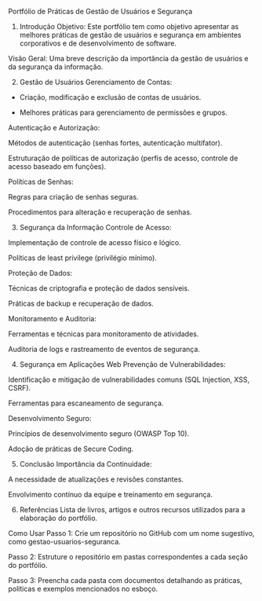 Portfólio de Práticas de Gestão de Usuários e Segurança

1. Introdução
Objetivo: Este portfólio tem como objetivo apresentar as melhores práticas de gestão de usuários e segurança em ambientes corporativos e de desenvolvimento de software.


Visão Geral: Uma breve descrição da importância da gestão de usuários e da segurança da informação.


2. Gestão de Usuários
Gerenciamento de Contas:


- Criação, modificação e exclusão de contas de usuários.


- Melhores práticas para gerenciamento de permissões e grupos.


Autenticação e Autorização:


Métodos de autenticação (senhas fortes, autenticação multifator).


Estruturação de políticas de autorização (perfis de acesso, controle de acesso baseado em funções).


Políticas de Senhas:


Regras para criação de senhas seguras.


Procedimentos para alteração e recuperação de senhas.


3. Segurança da Informação
Controle de Acesso:


Implementação de controle de acesso físico e lógico.


Políticas de least privilege (privilégio mínimo).


Proteção de Dados:


Técnicas de criptografia e proteção de dados sensíveis.


Práticas de backup e recuperação de dados.


Monitoramento e Auditoria:


Ferramentas e técnicas para monitoramento de atividades.


Auditoria de logs e rastreamento de eventos de segurança.


4. Segurança em Aplicações Web
Prevenção de Vulnerabilidades:


Identificação e mitigação de vulnerabilidades comuns (SQL Injection, XSS, CSRF).


Ferramentas para escaneamento de segurança.


Desenvolvimento Seguro:


Princípios de desenvolvimento seguro (OWASP Top 10).


Adoção de práticas de Secure Coding.


5. Conclusão
Importância da Continuidade:


A necessidade de atualizações e revisões constantes.


Envolvimento contínuo da equipe e treinamento em segurança.


6. Referências
Lista de livros, artigos e outros recursos utilizados para a elaboração do portfólio.

Como Usar
Passo 1: Crie um repositório no GitHub com um nome sugestivo, como gestao-usuarios-seguranca.

Passo 2: Estruture o repositório em pastas correspondentes a cada seção do portfólio.

Passo 3: Preencha cada pasta com documentos detalhando as práticas, políticas e exemplos mencionados no esboço.
